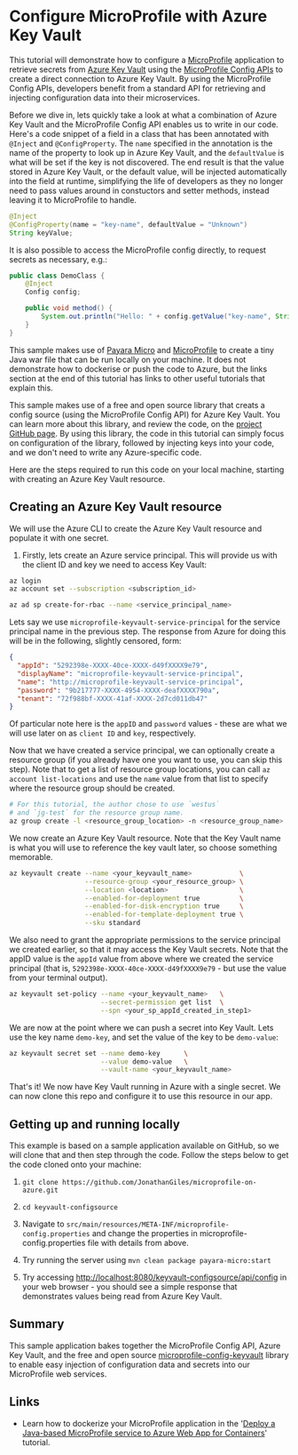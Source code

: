 # Configure MicroProfile with Azure Key Vault

This tutorial will demonstrate how to configure a [MicroProfile](http://microprofile.io) application to retrieve secrets from [Azure Key Vault](https://azure.microsoft.com/services/key-vault/) using the [MicroProfile Config APIs](https://microprofile.io/project/eclipse/microprofile-config) to create a direct connection to Azure Key Vault. By using the MicroProfile Config APIs, developers benefit from a standard API for retrieving and injecting configuration data into their microservices.

Before we dive in, lets quickly take a look at what a combination of Azure Key Vault and the MicroProfile Config API enables us to write in our code. Here's a code snippet of a field in a class that has been annotated with `@Inject` and `@ConfigProperty`. The `name` specified in the annotation is the name of the property to look up in Azure Key Vault, and the `defaultValue` is what will be set if the key is not discovered. The end result is that the value stored in Azure Key Vault, or the default value, will be injected automatically into the field at runtime, simplifying the life of developers as they no longer need to pass values around in constuctors and setter methods, instead leaving it to MicroProfile to handle.

```java
@Inject
@ConfigProperty(name = "key-name", defaultValue = "Unknown")
String keyValue;
```

It is also possible to access the MicroProfile config directly, to request secrets as necessary, e.g.:

```java
public class DemoClass {
    @Inject
    Config config;

    public void method() {
        System.out.println("Hello: " + config.getValue("key-name", String.class));
    }
}
```

This sample makes use of [Payara Micro](https://www.payara.fish/payara_micro) and [MicroProfile](https://microprofile.io/) to create a tiny Java war file that can be run locally on your machine. It does not demonstrate how to dockerise or push the code to Azure, but the links section at the end of this tutorial has links to other useful tutorials that explain this.

This sample makes use of a free and open source library that creats a config source (using the MicroProfile Config API) for Azure Key Vault. You can learn more about this library, and review the code, on the [project GitHub page](https://github.com/Azure/azure-microprofile/tree/master/microprofile-config-keyvault). By using this library, the code in this tutorial can simply focus on configuration of the library, followed by injecting keys into your code, and we don't need to write any Azure-specific code.

Here are the steps required to run this code on your local machine, starting with creating an Azure Key Vault resource.

## Creating an Azure Key Vault resource

We will use the Azure CLI to create the Azure Key Vault resource and populate it with one secret.

1. Firstly, lets create an Azure service principal. This will provide us with the client ID and key we need to access Key Vault:

```sh
az login
az account set --subscription <subscription_id>

az ad sp create-for-rbac --name <service_principal_name>
```

Lets say we use `microprofile-keyvault-service-principal` for the service principal name in the previous step. The response from Azure for doing this will be in the following, slightly censored, form:

```json
{
  "appId": "5292398e-XXXX-40ce-XXXX-d49fXXXX9e79",
  "displayName": "microprofile-keyvault-service-principal",
  "name": "http://microprofile-keyvault-service-principal",
  "password": "9b217777-XXXX-4954-XXXX-deafXXXX790a",
  "tenant": "72f988bf-XXXX-41af-XXXX-2d7cd011db47"
}
```

Of particular note here is the `appID` and `password` values - these are what we will use later on as `client ID` and `key`, respectively.

Now that we have created a service principal, we can optionally create a resource group (if you already have one you want to use, you can skip this step). Note that to get a list of resource group locations, you can call `az account list-locations` and use the `name` value from that list to specify where the resource group should be created.

```sh
# For this tutorial, the author chose to use `westus`
# and `jg-test` for the resource group name.
az group create -l <resource_group_location> -n <resource_group_name>
```

We now create an Azure Key Vault resource. Note that the Key Vault name is what you will use to reference the key vault later, so choose something memorable.

```sh
az keyvault create --name <your_keyvault_name>            \
                   --resource-group <your_resource_group> \
                   --location <location>                  \
                   --enabled-for-deployment true          \
                   --enabled-for-disk-encryption true     \
                   --enabled-for-template-deployment true \
                   --sku standard
```

We also need to grant the appropriate permissions to the service principal we created earlier, so that it may access the Key Vault secrets. Note that the appID value is the `appId` value from above where we created the service principal (that is, `5292398e-XXXX-40ce-XXXX-d49fXXXX9e79` - but use the value from your terminal output).

```sh
az keyvault set-policy --name <your_keyvault_name>   \
                       --secret-permission get list  \
                       --spn <your_sp_appId_created_in_step1>
```

We are now at the point where we can push a secret into Key Vault. Lets use the key name `demo-key`, and set the value of the key to be `demo-value`:

```sh
az keyvault secret set --name demo-key      \
                       --value demo-value   \
                       --vault-name <your_keyvault_name>  
```

That's it! We now have Key Vault running in Azure with a single secret. We can now clone this repo and configure it to use this resource in our app.

## Getting up and running locally

This example is based on a sample application available on GitHub, so we will clone that and then step through the code. Follow the steps below to get the code cloned onto your machine:

1. `git clone https://github.com/JonathanGiles/microprofile-on-azure.git`

1. `cd keyvault-configsource`

1. Navigate to `src/main/resources/META-INF/microprofile-config.properties` and change the properties in microprofile-config.properties file with details from above.

1. Try running the server using `mvn clean package payara-micro:start`

1. Try accessing [http://localhost:8080/keyvault-configsource/api/config](http://localhost:8080/keyvault-configsource/api/config) in your web browser - you should see a simple response that demonstrates values being read from Azure Key Vault.

## Summary

This sample application bakes together the MicroProfile Config API, Azure Key Vault, and the free and open source [microprofile-config-keyvault](https://github.com/Azure/azure-microprofile/tree/master/microprofile-config-keyvault) library to enable easy injection of configuration data and secrets into our MicroProfile web services.

## Links

* Learn how to dockerize your MicroProfile application in the '[Deploy a Java-based MicroProfile service to Azure Web App for Containers](https://github.com/azure-samples/microprofile-docker-helloworld)' tutorial.
